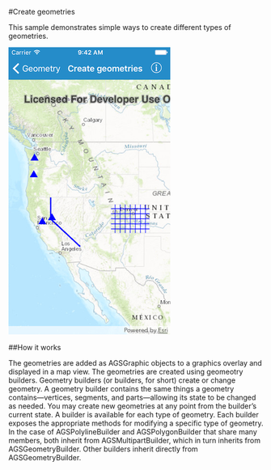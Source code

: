 #Create geometries

This sample demonstrates simple ways to create different types of geometries.

![](image1.png)

##How it works

The geometries are added as AGSGraphic objects to a graphics overlay and displayed in a map view. The geometries are created using geomeotry builders. Geometry builders (or builders, for short) create or change geometry. A geometry builder contains the same things a geometry contains—vertices, segments, and parts—allowing its state to be changed as needed. You may create new geometries at any point from the builder’s current state. A builder is available for each type of geometry. Each builder exposes the appropriate methods for modifying a specific type of geometry. In the case of AGSPolylineBuilder and AGSPolygonBuilder that share many members, both inherit from AGSMultipartBuilder, which in turn inherits from AGSGeometryBuilder. Other builders inherit directly from AGSGeometryBuilder.






